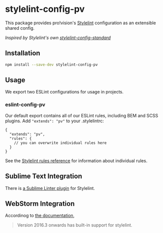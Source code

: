 # stylelint-config-pv

This package provides pro!vision's [Stylelint](https://github.com/stylelint/stylelint) configuration as an extensible shared config.

_Inspired by Stylelint's own [stylelint-config-standard](https://github.com/stylelint/stylelint-config-standard)_


## Installation
```bash
npm install --save-dev stylelint-config-pv
```

## Usage

We export two ESLint configurations for usage in projects.

### eslint-config-pv

Our default export contains all of our ESLint rules, including BEM and SCSS plugins.
Add `"extends": "pv"` to your .stylelintrc:

```
{
  "extends": "pv",
  "rules": {
    // you can overwrite individual rules here
  }
}
```

See the [Stylelint rules reference](http://stylelint.io/user-guide/rules/)
for information about individual rules.

## Sublime Text Integration

There is [a Sublime Linter plugin](https://github.com/vieron/stylelint-webpack-plugin) for Stylelint.

## WebStorm Integration
Accordinog to [the documentation](https://github.com/stylelint/stylelint/blob/master/docs/user-guide/complementary-tools.md#editor-plugins),

> Version 2016.3 onwards has built-in support for stylelint.
